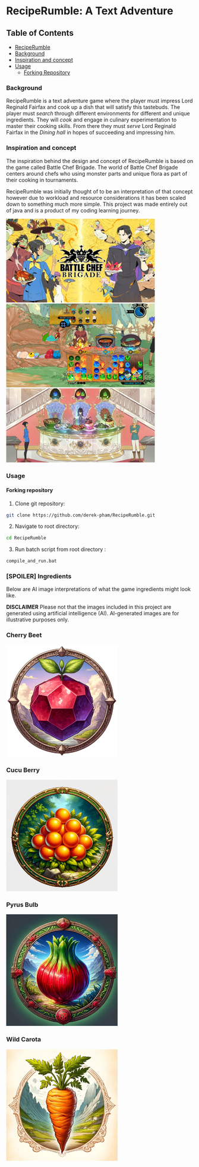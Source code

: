 # RecipeRumble: A Text Adventure

## Table of Contents
- [RecipeRumble](#reciperumble-a-text-adventure)
- [Background](#background)
- [Inspiration and concept](#inspiration-and-concept)
- [Usage](#usage)
  - [Forking Repository](#forking-repository)

### Background
RecipeRumble is a text adventure game where the player must impress Lord Reginald Fairfax and cook up a dish that will satisfy this tastebuds. The player must *search* through different environments for different and unique ingredients. They will *cook* and engage in culinary experimentation to master their cooking skills. From there they must *serve* Lord Reginald Fairfax in the *Dining hall* in hopes of succeeding and impressing him.

### Inspiration and concept
The inspiration behind the design and concept of RecipeRumble is based on the game called Battle Chef Brigade. The world of Battle Chef Brigade centers around chefs who using monster parts and unique flora as part of their cooking in tournaments.

RecipeRumble was initially thought of to be an interpretation of that concept however due to workload and resource considerations it has been scaled down to something much more simple. This project was made entirely out of java and is a product of my coding learning journey.

<img src="src\main\java\com\recipeRumble\readme-assets\inspo1.jpg" alt="Battle Chef Brigade Title Screen" width="400"/>
<img src="src\main\java\com\recipeRumble\readme-assets\inspo2.jpg" alt="Battle Chef Brigade Gameplay" width="400"/>
<img src="src\main\java\com\recipeRumble\readme-assets\inspo3.png" alt="Battle Chef Brigade Gameplay" width="400"/>

### Usage
#### Forking repository
1. Clone git repository:
```sh
git clone https://github.com/derek-pham/RecipeRumble.git
```
2. Navigate to root directory:
```sh
cd RecipeRumble
```
3. Run batch script from root directory :
```sh
compile_and_run.bat
```

### [SPOILER] Ingredients
Below are AI image interpretations of what the game ingredients might look like. 

**DISCLAIMER**  Please not that the images included in this project are generated using artificial intelligence (AI). AI-generated images are for illustrative purposes only.

### Cherry Beet
<img src="src\main\java\com\recipeRumble\readme-assets\cherrybeet.jpg" alt="Cherry Beet" width="300"/>

### Cucu Berry
<img src="src\main\java\com\recipeRumble\readme-assets\cucuberry.jpg" alt="Cucu Berry" width="300"/>

### Pyrus Bulb
<img src="src\main\java\com\recipeRumble\readme-assets\pyrusbulb.jpg" alt="Pyrus Bulb" width="300"/>

### Wild Carota
<img src="src\main\java\com\recipeRumble\readme-assets\wildcarota.jpg" alt="Wild Carota" width="300"/>
